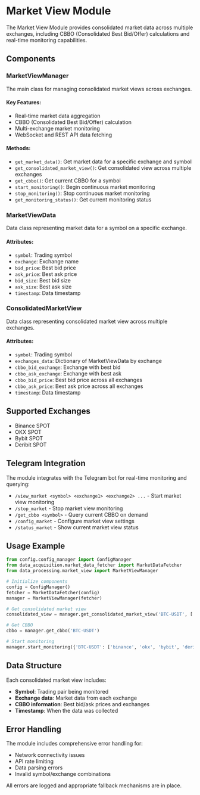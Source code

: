 # Market View Module

The Market View Module provides consolidated market data across multiple exchanges, including CBBO (Consolidated Best Bid/Offer) calculations and real-time monitoring capabilities.

## Components

### MarketViewManager
The main class for managing consolidated market views across exchanges.

#### Key Features:
- Real-time market data aggregation
- CBBO (Consolidated Best Bid/Offer) calculation
- Multi-exchange market monitoring
- WebSocket and REST API data fetching

#### Methods:
- `get_market_data()`: Get market data for a specific exchange and symbol
- `get_consolidated_market_view()`: Get consolidated view across multiple exchanges
- `get_cbbo()`: Get current CBBO for a symbol
- `start_monitoring()`: Begin continuous market monitoring
- `stop_monitoring()`: Stop continuous market monitoring
- `get_monitoring_status()`: Get current monitoring status

### MarketViewData
Data class representing market data for a symbol on a specific exchange.

#### Attributes:
- `symbol`: Trading symbol
- `exchange`: Exchange name
- `bid_price`: Best bid price
- `ask_price`: Best ask price
- `bid_size`: Best bid size
- `ask_size`: Best ask size
- `timestamp`: Data timestamp

### ConsolidatedMarketView
Data class representing consolidated market view across multiple exchanges.

#### Attributes:
- `symbol`: Trading symbol
- `exchanges_data`: Dictionary of MarketViewData by exchange
- `cbbo_bid_exchange`: Exchange with best bid
- `cbbo_ask_exchange`: Exchange with best ask
- `cbbo_bid_price`: Best bid price across all exchanges
- `cbbo_ask_price`: Best ask price across all exchanges
- `timestamp`: Data timestamp

## Supported Exchanges
- Binance SPOT
- OKX SPOT
- Bybit SPOT
- Deribit SPOT

## Telegram Integration

The module integrates with the Telegram bot for real-time monitoring and querying:

- `/view_market <symbol> <exchange1> <exchange2> ...` - Start market view monitoring
- `/stop_market` - Stop market view monitoring
- `/get_cbbo <symbol>` - Query current CBBO on demand
- `/config_market` - Configure market view settings
- `/status_market` - Show current market view status

## Usage Example

```python
from config.config_manager import ConfigManager
from data_acquisition.market_data_fetcher import MarketDataFetcher
from data_processing.market_view import MarketViewManager

# Initialize components
config = ConfigManager()
fetcher = MarketDataFetcher(config)
manager = MarketViewManager(fetcher)

# Get consolidated market view
consolidated_view = manager.get_consolidated_market_view('BTC-USDT', ['binance', 'okx', 'bybit'])

# Get CBBO
cbbo = manager.get_cbbo('BTC-USDT')

# Start monitoring
manager.start_monitoring({'BTC-USDT': ['binance', 'okx', 'bybit', 'deribit']})
```

## Data Structure

Each consolidated market view includes:

- **Symbol**: Trading pair being monitored
- **Exchange data**: Market data from each exchange
- **CBBO information**: Best bid/ask prices and exchanges
- **Timestamp**: When the data was collected

## Error Handling

The module includes comprehensive error handling for:

- Network connectivity issues
- API rate limiting
- Data parsing errors
- Invalid symbol/exchange combinations

All errors are logged and appropriate fallback mechanisms are in place.